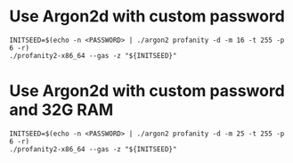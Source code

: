 # Use Argon2d with custom password

```
INITSEED=$(echo -n <PASSWORD> | ./argon2 profanity -d -m 16 -t 255 -p 6 -r)
./profanity2-x86_64 --gas -z "${INITSEED}"
```

# Use Argon2d with custom password and 32G RAM

```
INITSEED=$(echo -n <PASSWORD> | ./argon2 profanity -d -m 25 -t 255 -p 6 -r)
./profanity2-x86_64 --gas -z "${INITSEED}"
```